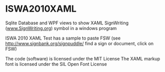 ISWA2010XAML
============

Sqlite Database and WPF views to show XAML SignWriting (www.SignWriting.org) symbol in a windows program


ISWA 2010 XAML Test has a sample to paste FSW (see http://www.signbank.org/signpuddle/ find a sign or document, click on FSW)

The code (software) is licensed under the MIT License
The XAML markup font is licensed under the SIL Open Font License